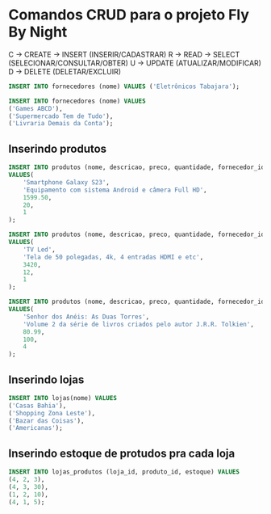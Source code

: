 # Comandos CRUD para o projeto Fly By Night


C -> CREATE -> INSERT (INSERIR/CADASTRAR)
R -> READ -> SELECT (SELECIONAR/CONSULTAR/OBTER)
U -> UPDATE (ATUALIZAR/MODIFICAR)
D -> DELETE (DELETAR/EXCLUIR)

```sql
INSERT INTO fornecedores (nome) VALUES ('Eletrônicos Tabajara');

INSERT INTO fornecedores (nome) VALUES
('Games ABCD'),
('Supermercado Tem de Tudo'),
('Livraria Demais da Conta');
``` 
## Inserindo produtos

```sql
INSERT INTO produtos (nome, descricao, preco, quantidade, fornecedor_id)
VALUES(
    'Smartphone Galaxy S23',
    'Equipamento com sistema Android e câmera Full HD',
    1599.50,
    20,
    1
);

INSERT INTO produtos (nome, descricao, preco, quantidade, fornecedor_id)
VALUES(
    'TV Led',
    'Tela de 50 polegadas, 4k, 4 entradas HDMI e etc',
    3420,
    12,
    1
);

INSERT INTO produtos (nome, descricao, preco, quantidade, fornecedor_id)
VALUES(
    'Senhor dos Anéis: As Duas Torres',
    'Volume 2 da série de livros criados pelo autor J.R.R. Tolkien',
    80.99,
    100,
    4
);
```

## Inserindo lojas

```sql
INSERT INTO lojas(nome) VALUES
('Casas Bahia'),
('Shopping Zona Leste'),
('Bazar das Coisas'),
('Americanas');
```

## Inserindo estoque de protudos pra cada loja

```sql
INSERT INTO lojas_produtos (loja_id, produto_id, estoque) VALUES
(4, 2, 3),
(4, 3, 30),
(1, 2, 10),
(4, 1, 5);
```



```sql

```

